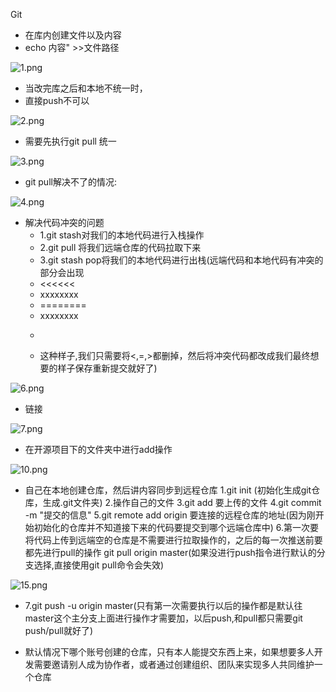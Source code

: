 ﻿
Git

* 在库内创建文件以及内容
* echo 内容" >>文件路径

![1.png](https://upload-images.jianshu.io/upload_images/14466577-e10f318e7143938d.png?imageMogr2/auto-orient/strip%7CimageView2/2/w/1240)


* 当改完库之后和本地不统一时，
* 直接push不可以

![2.png](https://upload-images.jianshu.io/upload_images/14466577-e678537346164ddc.png?imageMogr2/auto-orient/strip%7CimageView2/2/w/1240)

* 需要先执行git pull 统一

![3.png](https://upload-images.jianshu.io/upload_images/14466577-2d452dfef575a6c9.png?imageMogr2/auto-orient/strip%7CimageView2/2/w/1240)

* git pull解决不了的情况:

![4.png](https://upload-images.jianshu.io/upload_images/14466577-820739cd0518e53c.png?imageMogr2/auto-orient/strip%7CimageView2/2/w/1240)

* 解决代码冲突的问题
	* 1.git stash对我们的本地代码进行入栈操作
	* 2.git pull 将我们远端仓库的代码拉取下来
	* 3.git stash pop将我们的本地代码进行出栈(远端代码和本地代码有冲突的部分会出现
	* <<<<<<
	* xxxxxxxx
	* ========
	* xxxxxxxx
	* >>>>>>>
	* 这种样子,我们只需要将<,=,>都删掉，然后将冲突代码都改成我们最终想要的样子保存重新提交就好了)
	
![6.png](https://upload-images.jianshu.io/upload_images/14466577-2f4906e6640e120e.png?imageMogr2/auto-orient/strip%7CimageView2/2/w/1240)

*  链接


![7.png](https://upload-images.jianshu.io/upload_images/14466577-1d2c3126c32e6c35.png?imageMogr2/auto-orient/strip%7CimageView2/2/w/1240)

* 在开源项目下的文件夹中进行add操作

![10.png](https://upload-images.jianshu.io/upload_images/14466577-b6812b05956eeb1d.png?imageMogr2/auto-orient/strip%7CimageView2/2/w/1240)

* 自己在本地创建仓库，然后讲内容同步到远程仓库
	1.git init (初始化生成git仓库，生成.git文件夹)
	2.操作自己的文件
	3.git add 要上传的文件
	4.git commit -m "提交的信息"
	5.git remote add origin 要连接的远程仓库的地址(因为刚开始初始化的仓库并不知道接下来的代码要提交到哪个远端仓库中)
	6.第一次要将代码上传到远端空的仓库是不需要进行拉取操作的，之后的每一次推送前要都先进行pull的操作
	git pull origin master(如果没进行push指令进行默认的分支选择,直接使用git pull命令会失效)
		
![15.png](https://upload-images.jianshu.io/upload_images/14466577-7cc6adb6fa62f8f9.png?imageMogr2/auto-orient/strip%7CimageView2/2/w/1240)
		
* 7.git push -u origin master(只有第一次需要执行以后的操作都是默认往master这个主分支上面进行操作才需要加，以后push,和pull都只需要git push/pull就好了)

		
* 默认情况下哪个账号创建的仓库，只有本人能提交东西上来，如果想要多人开发需要邀请别人成为协作者，或者通过创建组织、团队来实现多人共同维护一个仓库

	 
	 






